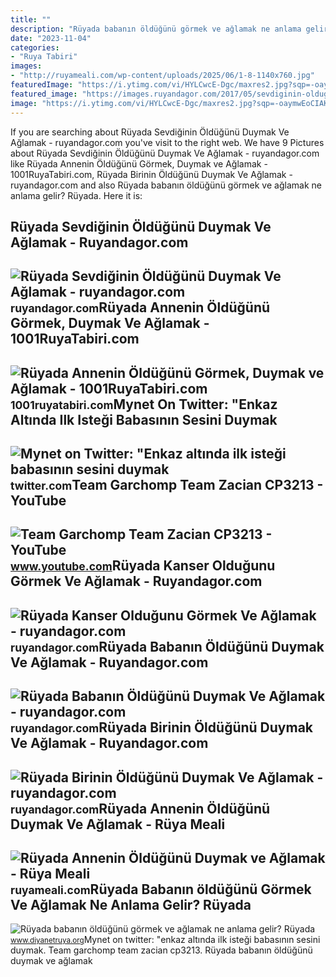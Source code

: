 ```yaml
---
title: ""
description: "Rüyada babanın öldüğünü görmek ve ağlamak ne anlama gelir? rüyada"
date: "2023-11-04"
categories:
- "Ruya Tabiri"
images:
- "http://ruyameali.com/wp-content/uploads/2025/06/1-8-1140x760.jpg"
featuredImage: "https://i.ytimg.com/vi/HYLCwcE-Dgc/maxres2.jpg?sqp=-oaymwEoCIAKENAF8quKqQMcGADwAQH4AYwCgALgA4oCDAgAEAEYRSBHKGUwDw==&amp;rs=AOn4CLC_ulBvmvqa2cf2uT56Qfk3FCYaDA"
featured_image: "https://images.ruyandagor.com/2017/05/sevdiginin-oldugunu-duymak-ve-aglamak-1346.jpg"
image: "https://i.ytimg.com/vi/HYLCwcE-Dgc/maxres2.jpg?sqp=-oaymwEoCIAKENAF8quKqQMcGADwAQH4AYwCgALgA4oCDAgAEAEYRSBHKGUwDw==&amp;rs=AOn4CLC_ulBvmvqa2cf2uT56Qfk3FCYaDA"
---
```


If you are searching about Rüyada Sevdiğinin Öldüğünü Duymak Ve Ağlamak - ruyandagor.com you've visit to the right web. We have 9 Pictures about Rüyada Sevdiğinin Öldüğünü Duymak Ve Ağlamak - ruyandagor.com like Rüyada Annenin Öldüğünü Görmek, Duymak ve Ağlamak - 1001RuyaTabiri.com, Rüyada Birinin Öldüğünü Duymak Ve Ağlamak - ruyandagor.com and also Rüyada babanın öldüğünü görmek ve ağlamak ne anlama gelir? Rüyada. Here it is:

Rüyada Sevdiğinin Öldüğünü Duymak Ve Ağlamak - Ruyandagor.com
-------------------------------------------------------------

 ![Rüyada Sevdiğinin Öldüğünü Duymak Ve Ağlamak - ruyandagor.com](https://images.ruyandagor.com/2017/05/sevdiginin-oldugunu-duymak-ve-aglamak-1346.jpg) <small>ruyandagor.com</small>Rüyada Annenin Öldüğünü Görmek, Duymak Ve Ağlamak - 1001RuyaTabiri.com
----------------------------------------------------------------------

 ![Rüyada Annenin Öldüğünü Görmek, Duymak ve Ağlamak - 1001RuyaTabiri.com](https://1001ruyatabiri.com/wp-content/uploads/2021/04/Ruyada-Annenin-oldugunu-gormek-ruyada-annesinin-oldugunu-duymak-aglamak-ne-demek-diyanet-islami-900x506.jpg) <small>1001ruyatabiri.com</small>Mynet On Twitter: "Enkaz Altında Ilk Isteği Babasının Sesini Duymak
-------------------------------------------------------------------

 ![Mynet on Twitter: "Enkaz altında ilk isteği babasının sesini duymak](https://pbs.twimg.com/media/Foge2zgXwAM3Z7r.jpg) <small>twitter.com</small>Team Garchomp Team Zacian CP3213 - YouTube
------------------------------------------

 ![Team Garchomp Team Zacian CP3213 - YouTube](https://i.ytimg.com/vi/HYLCwcE-Dgc/maxres2.jpg?sqp=-oaymwEoCIAKENAF8quKqQMcGADwAQH4AYwCgALgA4oCDAgAEAEYRSBHKGUwDw==&rs=AOn4CLC_ulBvmvqa2cf2uT56Qfk3FCYaDA) <small>www.youtube.com</small>Rüyada Kanser Olduğunu Görmek Ve Ağlamak - Ruyandagor.com
---------------------------------------------------------

 ![Rüyada Kanser Olduğunu Görmek Ve Ağlamak - ruyandagor.com](https://images.ruyandagor.com/2017/04/kanser-oldugunu-gormek-ve-aglamak-1238.jpg) <small>ruyandagor.com</small>Rüyada Babanın Öldüğünü Duymak Ve Ağlamak - Ruyandagor.com
----------------------------------------------------------

 ![Rüyada Babanın Öldüğünü Duymak Ve Ağlamak - ruyandagor.com](https://images.ruyandagor.com/2017/04/babanin-oldugunu-duymak-ve-aglamak-1438.jpg) <small>ruyandagor.com</small>Rüyada Birinin Öldüğünü Duymak Ve Ağlamak - Ruyandagor.com
----------------------------------------------------------

 ![Rüyada Birinin Öldüğünü Duymak Ve Ağlamak - ruyandagor.com](https://images.ruyandagor.com/2017/04/birinin-oldugunu-duymak-ve-aglamak-1344.jpg) <small>ruyandagor.com</small>Rüyada Annenin Öldüğünü Duymak Ve Ağlamak - Rüya Meali
------------------------------------------------------

 ![Rüyada Annenin Öldüğünü Duymak ve Ağlamak - Rüya Meali](http://ruyameali.com/wp-content/uploads/2025/06/1-8-1140x760.jpg) <small>ruyameali.com</small>Rüyada Babanın öldüğünü Görmek Ve Ağlamak Ne Anlama Gelir? Rüyada
-----------------------------------------------------------------

 ![Rüyada babanın öldüğünü görmek ve ağlamak ne anlama gelir? Rüyada](https://www.diyanetruya.org/wp-content/uploads/2023/07/Ruyada-babanin-oldugunu-gormek-ve-aglamak-ne-anlama-gelir-Ruyada.jpg) <small>www.diyanetruya.org</small>Mynet on twitter: "enkaz altında ilk isteği babasının sesini duymak. Team garchomp team zacian cp3213. Rüyada babanın öldüğünü duymak ve ağlamak
